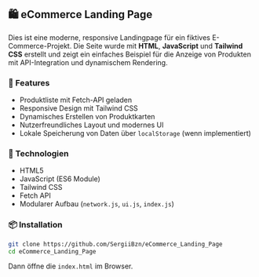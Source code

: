 ## 🛍️ eCommerce Landing Page

Dies ist eine moderne, responsive Landingpage für ein fiktives E-Commerce-Projekt. Die Seite wurde mit **HTML**, **JavaScript** und **Tailwind CSS** erstellt und zeigt ein einfaches Beispiel für die Anzeige von Produkten mit API-Integration und dynamischem Rendering.

### 🔧 Features

* Produktliste mit Fetch-API geladen
* Responsive Design mit Tailwind CSS
* Dynamisches Erstellen von Produktkarten
* Nutzerfreundliches Layout und modernes UI
* Lokale Speicherung von Daten über `localStorage` (wenn implementiert)

### 📁 Technologien

* HTML5
* JavaScript (ES6 Module)
* Tailwind CSS
* Fetch API
* Modularer Aufbau (`network.js`, `ui.js`, `index.js`)

### 📦 Installation

```bash
git clone https://github.com/SergiiBzn/eCommerce_Landing_Page
cd eCommerce_Landing_Page
```

Dann öffne die `index.html` im Browser.
